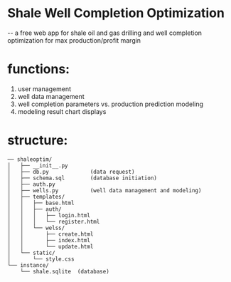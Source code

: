 
# Shale Well Completion Optimization
-- a free web app for shale oil and gas drilling and well completion optimization for max production/profit margin

# functions:
  1. user management
  2. well data management
  3. well completion parameters vs. production prediction modeling
  4. modeling result chart displays

# structure:

```
── shaleoptim/
│   ├── __init__.py
│   ├── db.py             (data request)
│   ├── schema.sql        (database initiation)
│   ├── auth.py
│   ├── wells.py          (well data management and modeling)
│   ├── templates/
│   │   ├── base.html
│   │   ├── auth/
│   │   │   ├── login.html
│   │   │   └── register.html
│   │   └── welss/
│   │       ├── create.html
│   │       ├── index.html
│   │       └── update.html
│   └── static/
│       └── style.css
└── instance/     
    └── shale.sqlite  (database)     
```       
